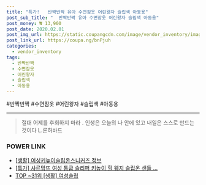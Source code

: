 ```yaml
--- 
title: "특가!   반짝반짝 유아 수면잠옷 어린왕자 슬립색 아동용" 
post_sub_title: "  반짝반짝 유아 수면잠옷 어린왕자 슬립색 아동용" 
post_money: ₩ 13,900 
post_date: 2020.02.01 
post_img_url: https://static.coupangcdn.com/image/vendor_inventory/images/2017/09/15/12/2/5acde18f-71bf-4c5d-909c-aa5325434cc1.jpg 
post_link_url: https://coupa.ng/bnPjuh 
categories: 
  - vendor_inventory 
tags: 
  - 반짝반짝 
  - 수면잠옷 
  - 어린왕자 
  - 슬립색 
  - 아동용 
--- 
```

  #반짝반짝 #수면잠옷 #어린왕자 #슬립색 #아동용 
<hr> 

> 절대 어제를 후회하지 마라 . 인생은 오늘의 나 안에 있고 내일은 스스로 만드는 것이다 L.론허바드 


### POWER LINK

* <a href="https://blog.naver.com/santokki14/221773540264" target="_blank"> [생활] 여성키높이슬립온스니커즈 정보 </a>
* <a href="https://blog.naver.com/sakai111/221791992932" target="_blank">[특가] 샤르망뜨 여성 통굽 슬리퍼 키높이 힐 웨지 슬립온 샌들 ...</a>
* <a href="https://blog.naver.com/an0733/221785387716" target="_blank"> TOP ~31위 [생활] 여성슬립</a>
